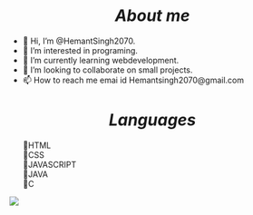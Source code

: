 <h1 align="center"><i>About me</i> </h1>
<ul type="disc">
<li>👋 Hi, I’m @HemantSingh2070.</li>
<li>👀 I’m interested in programing.</li> 
<li>🌱 I’m currently learning webdevelopment.</li> 
<li>💞️ I’m looking to collaborate on small projects.</li> 
<li>📫 How to reach me emai id Hemantsingh2070@gmail.com</li>
</div>
</ul>
<h1 align="center"><i>Languages</i></h1>
<ul type="none">
  <li>&#x1F4D8;HTML</li>
  <li>&#x1F4D7;CSS</li>
  <li>&#x1F4D9;JAVASCRIPT</li>
  <li>&#x1F4D9;JAVA</li>
  <li>&#x1F4D8;C</li>
</ul>
<div > <a> <img src="https://github-readme-stats.vercel.app/api?username=HemantSingh2070&theme=darcula&show_icons=true&hide_border=false&count_private=true"></a> </div>

<!---
HemantSingh2070/HemantSingh2070 is a ✨ special ✨ repository because its `README.md` (this file) appears on your GitHub profile.
You can click the Preview link to take a look at your changes.
--->
